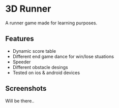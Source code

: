 # 3D Runner

A runner game made for learning purposes. 




## Features

- Dynamic score table
- Different end game dance for win/lose stuations
- Speeder
- Different obstacle desings 
- Tested on ios & android devices



## Screenshots

Will be there..



